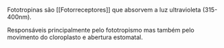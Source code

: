 ---
---

Fototropinas são [[Fotorreceptores]] que absorvem a luz ultravioleta (315-400nm). 

Responsáveis principalmente pelo fototropismo mas também pelo movimento do cloroplasto e abertura estomatal. 